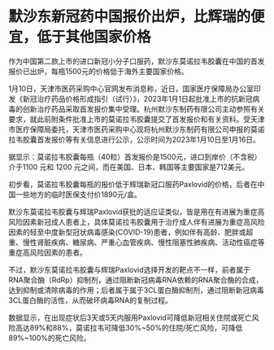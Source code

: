 # 默沙东新冠药中国报价出炉，比辉瑞的便宜，低于其他国家价格

作为中国第二款上市的进口新冠小分子口服药，默沙东莫诺拉韦胶囊在中国的首发报价已出炉，每瓶1500元的价格低于海外主要国家价格。

1月10日，天津市医药采购中心官网发布消息称，近日，国家医疗保障局办公室印发《新冠治疗药品价格形成指引（试行）》，2023年1月1日起批准上市的抗新冠病毒的创新治疗药品采取首发报价集中受理。杭州默沙东制药有限公司主动参照有关要求，就此前附条件批准上市的莫诺拉韦胶囊提交了首发报价和有关资料。受天津市医疗保障局委托，天津市医药采购中心现将杭州默沙东制药有限公司申报的莫诺拉韦胶囊首发报价等有关信息进行公示，公示时间为2023年1月10日至1月16日。

据显示：莫诺拉韦胶囊每瓶（40粒）首发报价是1500元，进口到岸价（不含税）介于1100 元和 1200
元之间，而在美国、日本、韩国等主要国家是712美元。

初步看，莫诺拉韦胶囊每瓶的报价低于辉瑞新冠口服药Paxlovid的价格，后者在中国一些地方的临时医保支付价1890元/盒。

默沙东莫诺拉韦胶囊与辉瑞Paxlovid获批的适应证类似，皆是用在有进展为重症高风险因素新冠成人患者上，具体莫诺拉韦胶囊用于治疗成人伴有进展为重症高风险因素的轻至中度新型冠状病毒感染(COVID-19)患者，例如伴有高龄、肥胖或超重、慢性肾脏疾病、糖尿病、严重心血管疾病、慢性阻塞性肺疾病、活动性癌症等重症高风险因素的患者。

不过，默沙东莫诺拉韦胶囊与辉瑞Paxlovid选择开发的靶点不一样，前者属于RNA聚合酶（RdRp）抑制剂，通过阻断新冠病毒RNA依赖的RNA聚合酶的合成，达到抑制或清除病毒的作用；后者属于属于3CL蛋白酶抑制剂，通过阻断新冠病毒3CL蛋白酶的活性，从而破坏病毒RNA的复制过程。

数据显示，在出现症状后3天或5天内服用Paxlovid可降低新冠相关住院或死亡风险高达89%和88%，莫诺拉韦可降低30%~50%的住院/死亡风险，可降低89%~100%的死亡风险。


